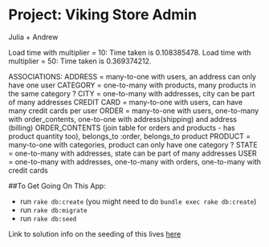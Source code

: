 Project: Viking Store Admin
=============================

Julia + Andrew

Load time with multiplier = 10: Time taken is 0.108385478.
Load time with multiplier = 50: Time taken is 0.369374212.

ASSOCIATIONS:
ADDRESS = many-to-one with users, an address can only have one user
CATEGORY = one-to-many with products, many products in the same category
? CITY = one-to-many with addresses, city can be part of many addresses
CREDIT CARD = many-to-one with users, can have many credit cards per user
ORDER = many-to-one with users, one-to-many with order_contents, one-to-one with address(shipping) and address (billing)
ORDER_CONTENTS (join table for orders and products - has product quantity too), belongs_to :order, belongs_to product
PRODUCT = many-to-one with categories, product can only have one category
? STATE = one-to-many with addresses, state can be part of many addresses
USER = one-to-many with addresses, one-to-many with orders, one-to-many with credit cards


##To Get Going On This App:
- run `rake db:create` (you might need to do `bundle exec rake db:create`)
- run `rake db:migrate`
- run `rake db:seed`


Link to solution info on the seeding of this lives [here](https://gist.github.com/betweenparentheses/0b6b325ceaaea76a521d)
